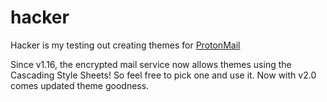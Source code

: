 # hacker
Hacker is my testing out creating themes for <a href="https://protonmail.com/">ProtonMail</a>

Since v1.16, the encrypted mail service now allows themes using the Cascading Style Sheets! So feel free to pick one and use it. Now with v2.0 comes updated theme goodness.

